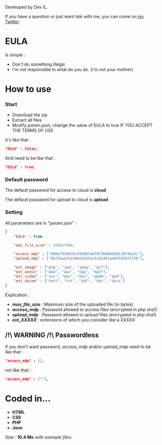 Developed by Dev IL. 


If you have a question or just want talk with me, you can come on [my Twitter](https://twitter.com/DevIl00110000).


# EULA
Is simple : 
* Don't do something illégal.
* I'm not responsible to what do you do. (i'm not your mother)

# How to use

### Start
* Download the zip
* Extract all files
* Modify _param.json_, change the value of EULA to true IF YOU ACCEPT THE TERMS OF USE

It's like that : 
``` json
"EULA" : false,
```
And need to be like that : 
``` json
"EULA" : true,
```


### Default password
The default password for access to cloud is **cloud**

The default password for upload to cloud is **upload**

### Setting
All parameters are in "param.json" :
``` json
{
	"EULA" : true,

	"max_file_size" : 104857600,

	"access_mdp" : ["000e793db70c59309fa6f0f36d0046d110f3be3c"], 
	"upload_mdp" : ["bb73aaafa1596e5425dc514a361ad4ef658f2758"],

	"ext_image" : ["png", "jpg", "jpeg", "gif"],
	"ext_audio" : ["wma", "wav", "ogg", "mp3"],
	"ext_video" : ["avi", "wmv", "mov", "webm", "mp4"],
	"ext_docum" : ["text", "txt", "pdf", "doc", "docx"]
}
```
Explication :
* ***max_file_size*** : Maximum size of the uploaded file (in bytes)
* ***access_mdp*** : Password allowed to access files (encrypted in php sha1)
* ***upload_mdp*** : Password allowed to upload files (encrypted in php sha1)
* ***ext_XXXXX*** : extensions of which you consider like a XXXXX

## /!\ WARNING /!\ Passwordless
If you don't want password, _access_mdp_ and/or _upload_mdp_ need to be
like that :
``` json
"access_mdp" : [],
```
not like that : 
``` json
"access_mdp" : [""],
```

# Coded in...
* **HTML**
* **CSS**
* **PHP**
* **Json**

Size : **10.4 Mo** *with example files*.
